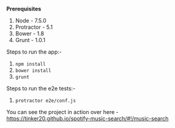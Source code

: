 **Prerequisites**

1. Node - 7.5.0
2. Protractor - 5.1
3. Bower - 1.8
4. Grunt - 1.0.1

Steps to run the app:-

1. ``npm install``
2. ``bower install``
2. ``grunt``


Steps to run the e2e tests:-

1. ``protractor e2e/conf.js``


You can see the project in action over here - https://tinker20.github.io/spotify-music-search/#!/music-search